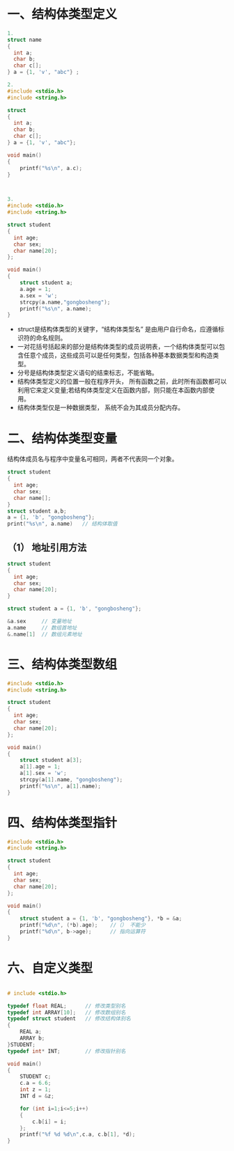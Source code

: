# 一、结构体类型定义

```c
1.
struct name
{
  int a;
  char b;
  char c[];
} a = {1, 'v', "abc"} ;

2.
#include <stdio.h>
#include <string.h>

struct
{
  int a;
  char b;
  char c[];
} a = {1, 'v', "abc"};

void main()
{   
    printf("%s\n", a.c);
}



3. 
#include <stdio.h>
#include <string.h>

struct student
{
  int age;
  char sex;
  char name[20];
};

void main()
{   
    struct student a;
    a.age = 1;
    a.sex = 'w';
    strcpy(a.name,"gongbosheng");
    printf("%s\n", a.name);
}

```

- struct是结构体类型的关键字，“结构体类型名” 是由用户自行命名，应遵循标识符的命名规则。
- 一对花括号括起来的部分是结构体类型的成员说明表，一个结构体类型可以包含任意个成员，这些成员可以是任何类型，包括各种基本数据类型和构造类型。
- 分号是结构体类型定义语句的结束标志，不能省略。
- 结构体类型定义的位置一般在程序开头， 所有函数之前，此时所有函数都可以利用它来定义变量;若结构体类型定义在函数内部，则只能在本函数内部使用。
- 结构体类型仅是一种数据类型， 系统不会为其成员分配内存。

# 二、结构体类型变量

结构体成员名与程序中变量名可相同，两者不代表同一个对象。

```c
struct student
{
  int age;
  char sex;
  char name[];
}
struct student a,b;
a = {1, 'b', "gongbosheng"};
print("%s\n", a.name)   // 结构体取值
```

## （1） 地址引用方法

```c
struct student
{
  int age;
  char sex;
  char name[20];
}

struct student a = {1, 'b', "gongbosheng"};

&a.sex     // 变量地址
a.name     // 数组首地址
&.name[1]  // 数组元素地址
```



# 三、结构体类型数组

```c
#include <stdio.h>
#include <string.h>

struct student
{
  int age;
  char sex;
  char name[20];
};

void main()
{   
    struct student a[3];
    a[1].age = 1;
    a[1].sex = 'w';
    strcpy(a[1].name, "gongbosheng");
    printf("%s\n", a[1].name);
}

```



# 四、结构体类型指针

```c
#include <stdio.h>
#include <string.h>

struct student
{
  int age;
  char sex;
  char name[20];
};

void main()
{   
    struct student a = {1, 'b', "gongbosheng"}, *b = &a;
    printf("%d\n", (*b).age);    //（） 不能少
    printf("%d\n", b->age);      // 指向运算符
}
```



# 六、自定义类型

```c

# include <stdio.h>

typedef float REAL;      // 修改类型别名
typedef int ARRAY[10];   // 修改数组别名
typedef struct student   // 修改结构体别名
{
	REAL a;
	ARRAY b;
}STUDENT;
typedef int* INT;        // 修改指针别名

void main()
{
    STUDENT c;
    c.a = 6.6;
    int z = 1;
    INT d = &z;

    for (int i=1;i<=5;i++)
    {
        c.b[i] = i;
    };
    printf("%f %d %d\n",c.a, c.b[1], *d);
}


```

